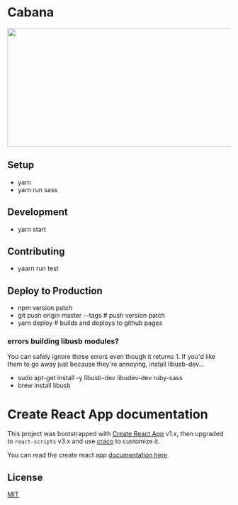 # Cabana

<img src="https://my.comma.ai/cabana/img/cabana.jpg" width="640" height="267" />

## Setup

- yarn
- yarn run sass

## Development

- yarn start

## Contributing

- yaarn run test

## Deploy to Production

- npm version patch
- git push origin master --tags # push version patch
- yarn deploy # builds and deploys to github pages

### errors building libusb modules?

You can safely ignore those errors even though it returns 1. If you'd like them to go away just because they're annoying, install libusb-dev...

- sudo apt-get install -y libusb-dev libudev-dev ruby-sass
- brew install libusb

# Create React App documentation

This project was bootstrapped with [Create React App](https://github.com/facebookincubator/create-react-app) v1.x, then upgraded to `react-scripts` v3.x and use [craco](http://npm.im/craco) to customize it.

You can read the create react app [documentation here](https://create-react-app.dev/docs/)

## License

[MIT](/LICENSE)
